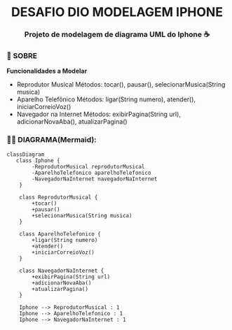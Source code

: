 
<h1 align="center">
 DESAFIO DIO MODELAGEM IPHONE
 <h3 align ="center" >Projeto de modelagem de diagrama UML do Iphone ☕</h3> 
</h1>

### 📕 SOBRE 
**Funcionalidades a Modelar**
- Reprodutor Musical
Métodos: tocar(), pausar(), selecionarMusica(String musica)
- Aparelho Telefônico
Métodos: ligar(String numero), atender(), iniciarCorreioVoz()
- Navegador na Internet
Métodos: exibirPagina(String url), adicionarNovaAba(), atualizarPagina()


### 🧜‍♀️ **DIAGRAMA(Mermaid)**: 

```mermaid
classDiagram
   class Iphone {
        -ReprodutorMusical reprodutorMusical
        -AparelhoTelefonico aparelhoTelefonico
        -NavegadorNaInternet navegadorNaInternet
    }
    
    class ReprodutorMusical {
        +tocar()
        +pausar()
        +selecionarMusica(String musica)
    }
    
    class AparelhoTelefonico {
        +ligar(String numero)
        +atender()
        +iniciarCorreioVoz()
    }
    
    class NavegadorNaInternet {
        +exibirPagina(String url)
        +adicionarNovaAba()
        +atualizarPagina()
    }
    
    Iphone --> ReprodutorMusical : 1
    Iphone --> AparelhoTelefonico : 1
    Iphone --> NavegadorNaInternet : 1
```

